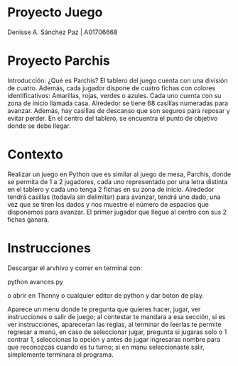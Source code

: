 # Proyecto Juego
Denisse A. Sánchez Paz       | A01706668

# Proyecto Parchis 
Introducción:
¿Qué es Parchís?
El tablero del juego cuenta con una división de cuatro. Además, cada jugador dispone de cuatro fichas con colores identificativos: Amarillas, rojas, verdes o azules. Cada uno cuenta con su zona de inicio llamada casa. Alrededor se tiene 68 casillas numeradas para avanzar. Además, hay casillas de descanso que son seguros para reposar y evitar perder. En el centro del tablero, se encuentra el punto de objetivo donde se debe llegar.

# Contexto
Realizar un juego en Python que es similar al juego de mesa, Parchís, donde se permita de 1 a 2 jugadores, cada uno representado por una letra distinta en el tablero y cada uno tenga 2 fichas en su zona de inicio. Alrededor tendrá casillas (todavía sin delimitar) para avanzar, tendrá uno dado, una vez que se tiren los dados y nos muestre el número de espacios que disponemos para avanzar. El primer jugador que llegue al centro con sus 2 fichas ganara. 

# Instrucciones 
Descargar el arvhivo y correr en terminal con:

python avances.py

o abrir en Thonny o cualquier editor de python y dar boton de play.

Aparece un menu donde te pregunta que quieres hacer, jugar, ver instrucciones o salir de juego; al contestar te mandara a esa sección, si es ver instrucciones, apareceran las reglas, al terminar de leerlas te permite regresar a menú, en caso de seleccionar jugar, pregunta si jugaras solo o 1 contrar 1, seleccionas la opción y antes de jugar ingresaras nombre para que reconozcas cuando es tu turno; si en manu seleccionaste salir, simplemente terminara el programa.
